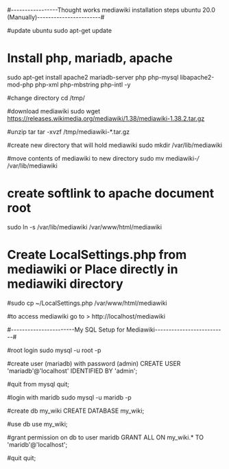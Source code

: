 #-----------------Thought works mediawiki installation steps ubuntu 20.0 (Manually)-----------------------#

#update ubuntu 
sudo apt-get update

# Install php, mariadb, apache
sudo apt-get install apache2 mariadb-server php php-mysql libapache2-mod-php php-xml php-mbstring php-intl -y

#change directory 
cd /tmp/

#download mediawiki
sudo wget https://releases.wikimedia.org/mediawiki/1.38/mediawiki-1.38.2.tar.gz

#unzip tar 
tar -xvzf /tmp/mediawiki-*.tar.gz

#create new directory that will hold mediawiki
sudo mkdir /var/lib/mediawiki

#move contents of mediawiki to new directory
sudo mv mediawiki-*/* /var/lib/mediawiki

# create softlink to apache document root
sudo ln -s /var/lib/mediawiki /var/www/html/mediawiki

# Create LocalSettings.php from mediawiki or Place directly in mediawiki directory
#sudo cp ~/LocalSettings.php /var/www/html/mediawiki

#to access mediawiki go to > http://localhost/mediawiki


#-----------------------My SQL Setup for Mediawiki--------------------------#

#root login 
sudo mysql -u root -p 

#create user (mariadb) with password (admin)
CREATE USER 'mariadb'@'localhost' IDENTIFIED BY 'admin';

#quit from mysql
quit;

#login with maridb 
sudo mysql -u maridb -p

#create db my_wiki
CREATE DATABASE my_wiki;

#use db 
use my_wiki;

#grant permission on db to user maridb 
GRANT ALL ON my_wiki.* TO 'maridb'@'localhost';

#quit
quit;










